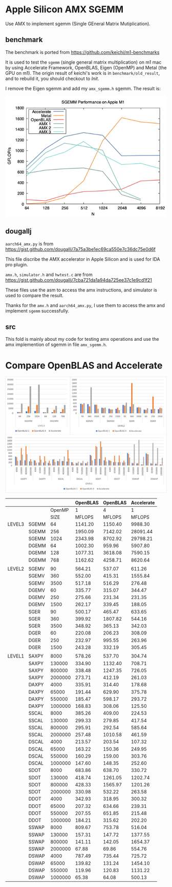 # Apple Silicon AMX SGEMM
Use AMX to implement sgemm (Single GEneral Matrix Mutiplication).

## benchmark
The benchmark is ported from
https://github.com/keichi/m1-benchmarks

It is used to test the `sgemm` (single general matrix multiplication) on m1 mac by using Accelerate Framework, OpenBLAS, Eigen (OpenMP) and Metal (the GPU on m1). The origin result of keichi's work is in `benchmark/old_result`, and to rebuild it, you should checkout to *Init*.

I remove the Eigen sgemm and add my `amx_sgemm.h` sgemm. The result is:

![](benchmark/result/gemm.png)

## dougallj
`aarch64_amx.py` is from
https://gist.github.com/dougallj/7a75a3be1ec69ca550e7c36dc75e0d6f

This file discribe the AMX accelerator in Apple Silicon and is used for IDA pro plugin.

`amx.h`, `simulator.h` and `hwtest.c` are from https://gist.github.com/dougallj/7cba721da1a94da725ee37c1e9cd1f21

These files use the asm to access the amx instructions, and simulator is used to compare the result.

Thanks for the `amx.h` and `aarch64_amx.py`, I use them to access the amx and implement `sgemm` successfully. 

## src
This fold is mainly about my code for testing amx operations and use the amx implemention of sgemm in file `amx_sgemm.h`.

# Compare OpenBLAS and Accelerate

![](compare.png)

||||OpenBLAS|OpenBLAS|Accelerate|
|---|---|---|---|---|---|
|||OpenMP|1|4|1|
|||SIZE|MFLOPS|MFLOPS|MFLOPS|
|LEVEL3|SGEMM|64|1141.20|1150.40|9988.30|
||SGEMM|256|1950.09|7142.02|28091.44|
||SGEMM|1024|2343.98|8702.92|29798.21|
||DGEMM|64|1002.30|959.96|5907.80|
||DGEMM|128|1077.31|3618.08|7590.15|
||DGEMM|768|1162.62|4258.71|8620.64|
|||||||
|LEVEL2|SGEMV|90|564.21|537.07|611.26|
||SGEMV|360|552.00|415.31|1555.84|
||SGEMV|3500|517.18|516.29|276.48|
||DGEMV|60|335.77|315.07|344.47|
||DGEMV|250|275.66|231.34|231.35|
||DGEMV|1500|262.17|339.45|188.05|
||SGER|90|500.17|465.47|633.65|
||SGER|360|399.92|1807.82|544.16|
||SGER|3500|348.92|365.13|342.03|
||DGER|60|220.08|206.23|308.09|
||DGER|250|232.97|995.55|263.96|
||DGER|1500|243.28|332.19|305.45|
|||||||
|LEVEL1|SAXPY|8000|578.26|537.70|304.74|
||SAXPY|130000|334.90|1132.40|708.71|
||SAXPY|800000|338.48|1247.35|726.05|
||SAXPY|2000000|273.71|412.19|261.03|
||DAXPY|4000|335.91|314.40|178.68|
||DAXPY|65000|191.44|629.90|375.78|
||DAXPY|550000|185.47|598.17|293.72|
||DAXPY|1000000|168.83|308.06|125.50|
||SSCAL|8000|385.26|409.00|224.53|
||SSCAL|130000|299.33|279.85|417.54|
||SSCAL|800000|295.91|292.54|585.64|
||SSCAL|2000000|257.48|1010.58|461.59|
||DSCAL|4000|213.57|203.54|107.32|
||DSCAL|65000|163.22|150.36|249.95|
||DSCAL|550000|160.29|159.00|303.76|
||DSCAL|1000000|147.60|148.35|252.60|
||SDOT|8000|683.86|638.70|330.72|
||SDOT|130000|418.74|1261.05|1202.74|
||SDOT|800000|428.33|1565.97|1201.26|
||SDOT|2000000|330.98|532.22|263.58|
||DDOT|4000|342.93|318.95|300.32|
||DDOT|65000|207.32|634.66|239.31|
||DDOT|550000|207.55|651.85|215.48|
||DDOT|1000000|184.21|315.62|202.20|
||SSWAP|8000|809.67|753.78|516.04|
||SSWAP|130000|157.31|147.72|1377.55|
||SSWAP|800000|141.11|142.05|1654.37|
||SSWAP|2000000|67.88|69.86|554.76|
||DSWAP|4000|787.49|735.44|725.72|
||DSWAP|65000|139.82|131.24|1454.10|
||DSWAP|550000|119.96|120.83|1131.22|
||DSWAP|1000000|65.38|64.08|500.13|
